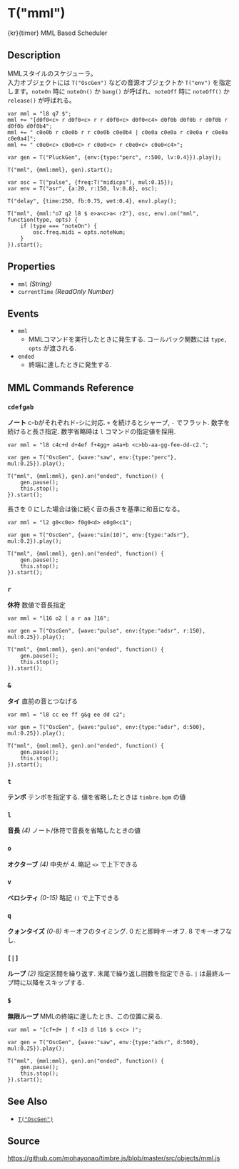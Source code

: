 T("mml")
========
{kr}{timer} MML Based Scheduler

## Description ##
MMLスタイルのスケジューラ。  
入力オブジェクトには `T("OscGen")` などの音源オブジェクトか `T("env")` を指定します。`noteOn` 時に `noteOn()` か `bang()` が呼ばれ、`noteOff` 時に `noteOff()` か `release()` が呼ばれる。

```timbre
var mml = "l8 q7 $";
mml += "[d0f0<c> r d0f0<c> r r d0f0<c> d0f0<c4> d0f0b d0f0b r d0f0b r d0f0b d0f0b4";
mml += " c0e0b r c0e0b r r c0e0b c0e0b4 | c0e0a c0e0a r c0e0a r c0e0a c0e0a4]";
mml += " c0e0<c> c0e0<c> r c0e0<c> r c0e0<c> c0e0<c4>";

var gen = T("PluckGen", {env:{type:"perc", r:500, lv:0.4}}).play();

T("mml", {mml:mml}, gen).start();

var osc = T("pulse", {freq:T("midicps"), mul:0.15});
var env = T("asr", {a:20, r:150, lv:0.8}, osc);

T("delay", {time:250, fb:0.75, wet:0.4}, env).play();

T("mml", {mml:"o7 q2 l8 $ e>a<c>a< r2"}, osc, env).on("mml", function(type, opts) {
    if (type === "noteOn") {
        osc.freq.midi = opts.noteNum;
    }
}).start();
```

## Properties ##
- `mml` _(String)_
- `currentTime` _(ReadOnly Number)_

## Events ##
- `mml`
  - MMLコマンドを実行したときに発生する. コールバック関数には `type, opts` が渡される.
- `ended`
  - 終端に達したときに発生する.

## MML Commands Reference ##

### `cdefgab` ###
**ノート** c-bがそれぞれド-シに対応. `+` を続けるとシャープ, `-` でフラット. 数字を続けると長さ指定. 数字省略時は `l` コマンドの指定値を採用.

```timbre
var mml = "l8 c4c+d d+4ef f+4gg+ a4a+b <c>bb-aa-gg-fee-dd-c2.";

var gen = T("OscGen", {wave:"saw", env:{type:"perc"}, mul:0.25}).play();

T("mml", {mml:mml}, gen).on("ended", function() {
    gen.pause();
    this.stop();
}).start();
```

長さを 0 にした場合は後に続く音の長さを基準に和音になる。

```timbre
var mml = "l2 g0<c0e> f0g0<d> e0g0<c1";

var gen = T("OscGen", {wave:"sin(10)", env:{type:"adsr"}, mul:0.2}).play();

T("mml", {mml:mml}, gen).on("ended", function() {
    gen.pause();
    this.stop();
}).start();
```

### `r` ###
**休符** 数値で音長指定

```timbre
var mml = "l16 o2 [ a r aa ]16";

var gen = T("OscGen", {wave:"pulse", env:{type:"adsr", r:150}, mul:0.25}).play();

T("mml", {mml:mml}, gen).on("ended", function() {
    gen.pause();
    this.stop();
}).start();
```

### `&` ###
**タイ** 直前の音とつなげる

```timbre
var mml = "l8 cc ee ff g&g ee dd c2";

var gen = T("OscGen", {wave:"pulse", env:{type:"adsr", d:500}, mul:0.25}).play();

T("mml", {mml:mml}, gen).on("ended", function() {
    gen.pause();
    this.stop();
}).start();
```

### `t` ###
**テンポ** テンポを指定する. 値を省略したときは `timbre.bpm` の値

### `l` ###
**音長** _(4)_ ノート/休符で音長を省略したときの値

### `o` ###
**オクターブ** _(4)_ 中央が 4. 略記 `<>` で上下できる

### `v` ###
**ベロシティ** _(0-15)_ 略記 `()` で上下できる

### `q` ###
**クォンタイズ** _(0-8)_ キーオフのタイミング. 0 だと即時キーオフ. 8 でキーオフなし.

### `[|]` ###
**ループ** _(2)_ 指定区間を繰り返す. 末尾で繰り返し回数を指定できる. `|` は最終ループ時に以降をスキップする.

### `$` ###
**無限ループ** MMLの終端に達したとき、この位置に戻る.

```timbre
var mml = "[cf+d+ | f <]3 d l16 $ c<c> )";

var gen = T("OscGen", {wave:"saw", env:{type:"adsr", d:500}, mul:0.25}).play();

T("mml", {mml:mml}, gen).on("ended", function() {
    gen.pause();
    this.stop();
}).start();
```

## See Also ##
- [`T("OscGen")`](./OscGen.html)

## Source ##
https://github.com/mohayonao/timbre.js/blob/master/src/objects/mml.js
